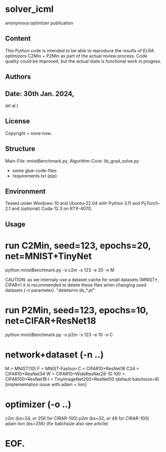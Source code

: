 # solver_icml
anonymous optimizer publication

## Content
This Python code is intended to be able to reproduce the results of ELRA optimizers C2Min + P2Min as part of the actual review process. Code quality could be improved, but the actual state is functional work in progess.

## Authors
Date: 30th Jan. 2024, 
--------
(et al.)

## License
Copyright = none now.

## Structure
Main-File: mnistBenchmark.py, 
Algorithm-Core: lib_grad_solve.py
+ some glue-code-files
+ requirements.txt (pip)

## Environment
Tested under Windows-10 and Ubuntu-22.04 with Python 3.11 and PyTorch-2.1 and (optional) Cuda-12.3 on RTX-4070.

## Usage
# run C2Min, seed=123, epochs=20, net=MNIST+TinyNet
python mnistBenchmark.py -o c2m -s 123 -e 20 -n M

CAUTION: as we internaly use a dataset cache for small datasets (MNIST*, CIFAR*) it is recommended to delete these files when changing used datasets (-n parameter).
"delete/rm ds_*.pt"

# run P2Min, seed=123, epochs=10, net=CIFAR+ResNet18
python mnistBenchmark.py -o p2m -s 123 -e 10 -n C

# network+dataset (-n ..)
M = MNIST(10)
F = MNIST-Fashion
C = CIFAR10+ResNet18
C34 = CIFAR10+ResNet34
W = CIFAR10+WideResNet28-10
100 = CIFAR100+ResNet18
I = TinyImageNet200+ResNet50 (default batchsize=8) [implementation issue with adam + lion]

# optimizer (-o ..)
c2m (bs=24, or 256 for CIRAR-100)
p2m (bs=32, or 48 for CIRAR-100)
adam lion (bs=256)
(for batchsize also see article)

# EOF.
